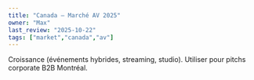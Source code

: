 ```yaml
---
title: "Canada — Marché AV 2025"
owner: "Max"
last_review: "2025-10-22"
tags: ["market","canada","av"]
---
```

Croissance (événements hybrides, streaming, studio). Utiliser pour pitchs corporate B2B Montréal.
